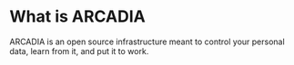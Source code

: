 # What is ARCADIA

ARCADIA is an open source infrastructure meant to control your personal data, learn from it, and put it to work.
